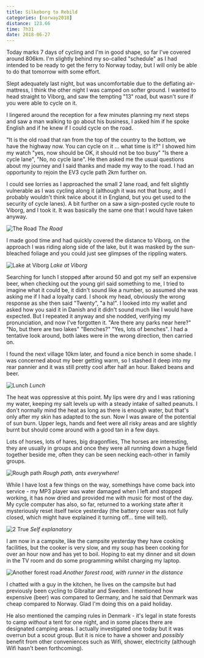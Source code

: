 ```yaml
---
title: Silkeborg to Rebild
categories: [norway2018]
distance: 123.66
time: 7h31
date: 2018-06-27
---
```



Today marks 7 days of cycling and I'm in good shape, so far I've covered
around 806km. I'm slightly behind my so-called "schedule" as I had intended
to be ready to get the ferry to Norway today, but I will only be able to do
that tomorrow with some effort.

Slept adequately last night, but was uncomfortable due to the deflating
air-mattress, I think the other night I was camped on softer ground. I wanted
to head straight to Viborg, and saw the tempting "13" road, but wasn't sure if
you were able to cycle on it.

I lingered around the reception for a few minutes planning my next steps and
saw a man walking to go about his business, I asked him if he spoke English
and if he knew if I could cycle on the road.

"It is the old road that ran from the top of the country to the bottom, we
have the highway now. You can cycle on it ... what time is it?" I showed him
my watch "yes, now should be OK, it should not be too busy" "Is there a cycle
lane", "No, no cycle lane". He then asked me the usual questions about my
journey and I said thanks and made my way to the road. I had an opportunity to
rejoin the EV3 cycle path 2km further on.

I could see lorries as I approached the small 2 lane road, and felt slightly
vulnerable as I was cycling along it (although it was not that busy, and I
probably wouldn't think twice about it in England, but you get used to the
security of cycle lanes). A bit further on a saw a sign-posted cycle route to
Viborg, and I took it. It was basically the same one that I would have taken
anyway.

![The Road](/images/norway/2018-06-27/IMG_20180627_094541.jpg)
*The Road*

I made good time and had quickly covered the distance to Viborg, on the
approach I was riding along side of the lake, but it was masked by the
sun-bleached foliage and you could just see glimpses of the rippling
waters. 

![Lake at Viborg](/images/norway/2018-06-27/IMG_20180627_120254.jpg)
*Lake at Viborg*

Searching for lunch I stopped after around 50 and got my self an expensive
beer, when checking out the young girl said something to me, I tried to
imagine what it could be, it didn't sound like a number, so assumed she was
asking me if I had a loyalty card. I shook my head, obviously the wrong
response as she then said "Twenty", "a ha!". I looked into my wallet and asked
how you said it in Danish and it didn't sound much like I would have expected.
But I repeated it anyway and she nodded, verifying my pronunciation, and now
I've forgotten it. "Are there any parks near here?" "No, but there are two
lakes" "Benches?" "Yes, lots of benches". I had a tentative look around, both
lakes were in the wrong direction, then carried on.

I found the next village 10km later, and found a nice bench in some shade. I
was concerned about my beer getting warm, so I stashed it deep into my rear
pannier and it was still pretty cool after half an hour. Baked beans and beer.


![Lunch](/images/norway/2018-06-27/IMG_20180627_132006.jpg)
*Lunch*

The heat was oppressive at this point. My lips were dry and I was rationing my
water, keeping my salt levels up with a steady intake of salted peanuts. I
don't normally mind the heat as long as there is enough water, but that's only
after my skin has adapted to the sun. Now I was aware of the potential of sun
burn. Upper legs, hands and feet were all risky areas and are slightly burnt
but should come around with a good tan in a few days.

Lots of horses, lots of hares, big dragonflies, The horses are interesting,
they are usually in groups and once they were all running down a huge field
together beside me, often they can be seen necking each-other in family groups.

![Rough path](/images/norway/2018-06-27/IMG_20180627_145122.jpg)
*Rough path, ants everywhere!*

While I have lost a few things on the way, somethings have come back into
service - my MP3 player was water damaged when I left and stopped working, it
has now dried and provided me with music for most of the day. My cycle
computer has also, so far, returned to a working state after it mysteriously
reset itself twice yesterday (the battery cover was not fully closed, which
might have explained it turning off... time will tell).

![2 True](/images/norway/2018-06-27/IMG_20180627_161818.jpg)
*Self explanatory*

I am now in a campsite, like the campsite yesterday they have cooking
facilities, but the cooker is very slow, and my soup has been cooking for over
an hour now and has yet to boil. Hoping to eat my dinner and sit down in the
TV room and do some programming whilst charging my laptop.

![Another forest road](/images/norway/2018-06-27/IMG_20180627_172908.jpg)
*Another forest road, with runner in the distance*

I chatted with a guy in the kitchen, he lives on the campsite but had
previously been cycling to Gibraltar and Sweden. I mentioned how expensive
(beer) was compared to Germany, and he said that Denmark was cheap compared to
Norway. Glad I'm doing this on a paid holiday.

He also mentioned the camping rules in Denmark - it's legal in state forests
to camp *without* a tent for one night, and in some places there are
designated camping areas. I actually investigated one today but it was overrun
but a scout group. But it is nice to have a shower and *possibly* benefit from
other conveniences such as Wifi, shower, electricity (although Wifi hasn't
been forthcoming).
